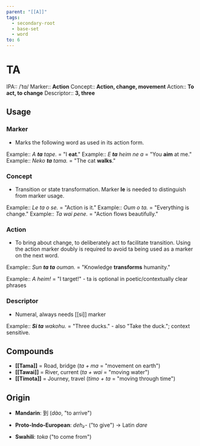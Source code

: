 ```yaml
---
parent: "[[A]]"
tags:
  - secondary-root
  - base-set
  - word
to: 6
---
```


# TA

IPA:: 			/ˈtɑ/
Marker:: 		**Action**
Concept:: 	**Action, change, movement**
Action:: 		**To act, to change**
Descriptor:: 	**3, three**
## Usage
### Marker
* Marks the following word as used in its action form.

Example::	*A **ta** tape.* = "I **eat**."
Example::	*E **ta** heim ne a* = "You **aim** at me."
Example::	*Neko **ta** tama.* = "The cat **walks**."

### Concept
*  Transition or state transformation. Marker **le** is needed to distinguish from marker usage.

Example:: *Le ta o se.* = "Action is it."
Example:: *Oum o ta.* = "Everything is change."
Example:: *Ta wai pene.* = "Action flows beautifully."
### Action
* To bring about change, to deliberately act to facilitate transition. Using the action marker doubly is required to avoid ta being used as a marker on the next word.

Example:: *Sun **ta ta** ouman.* = "Knowledge **transforms** humanity."

Example:: *A heim!* = "I target!" - ta is optional in poetic/contextually clear phrases

### Descriptor
* Numeral, always needs [[si]] marker

Example:: ***Si ta** wakohu.* = "Three ducks." - also "Take the duck."; context sensitive.

## Compounds

- **[[Tama]]** = Road, bridge (*ta + ma* = "movement on earth")
- **[[Tawai]]** = River, current (*ta + wai* = "moving water")
- **[[Timota]]** = Journey, travel (*timo + ta* = "moving through time")
## Origin

- **Mandarin**: 到 (*dào*, "to arrive")

- **Proto-Indo-European**: *deh₂-* ("to give") → Latin *dare*

- **Swahili**: *toka* ("to come from")
